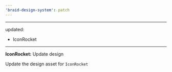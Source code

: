 ```yaml
---
'braid-design-system': patch
---
```


---
updated:
  - IconRocket
---

**IconRocket:** Update design

Update the design asset for `IconRocket`
